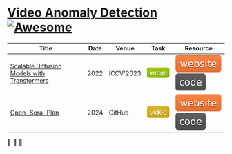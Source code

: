 
# [Video Anomaly Detection](https://github.com/vt-le/Video-Anomaly-Detection) [![Awesome](https://cdn.rawgit.com/sindresorhus/awesome/d7305f38d29fed78fa85652e3a63e154dd8e8829/media/badge.svg)](https://github.com/sindresorhus/awesome)

| Title | Date | Venue | Task | Resource |
| --- | --- | --- | --- | --- |
| [Scalable Diffusion Models with Transformers](https://arxiv.org/abs/2212.09748) | 2022 | ICCV'2023 | ![](./assets/image.svg) | [![](./assets/website.svg)](https://www.wpeebles.com/DiT) [![](./assets/code.svg)](https://github.com/facebookresearch/DiT) | 
| [Open-Sora-Plan](https://pku-yuangroup.github.io/Open-Sora-Plan/) | 2024 | GitHub | ![](./assets/video.svg) | [![](./assets/website.svg)](https://pku-yuangroup.github.io/Open-Sora-Plan/) [![](./assets/code.svg)](https://github.com/PKU-YuanGroup/Open-Sora-Plan) | 

🚀 🚀 🚀
